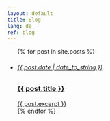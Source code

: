 ```yaml
---
layout: default
title: Blog
lang: de
ref: blog
---
```

<ul id="bloglist">
	{% for post in site.posts %}
		<a href="{{ post.url }}">
			<li>
				<h6>{{ post.date | date_to_string }}</h6>
				<h3>{{ post.title }}</h3>
				{{ post.excerpt }}
			</li>
		</a>
	{% endfor %}
</ul>
